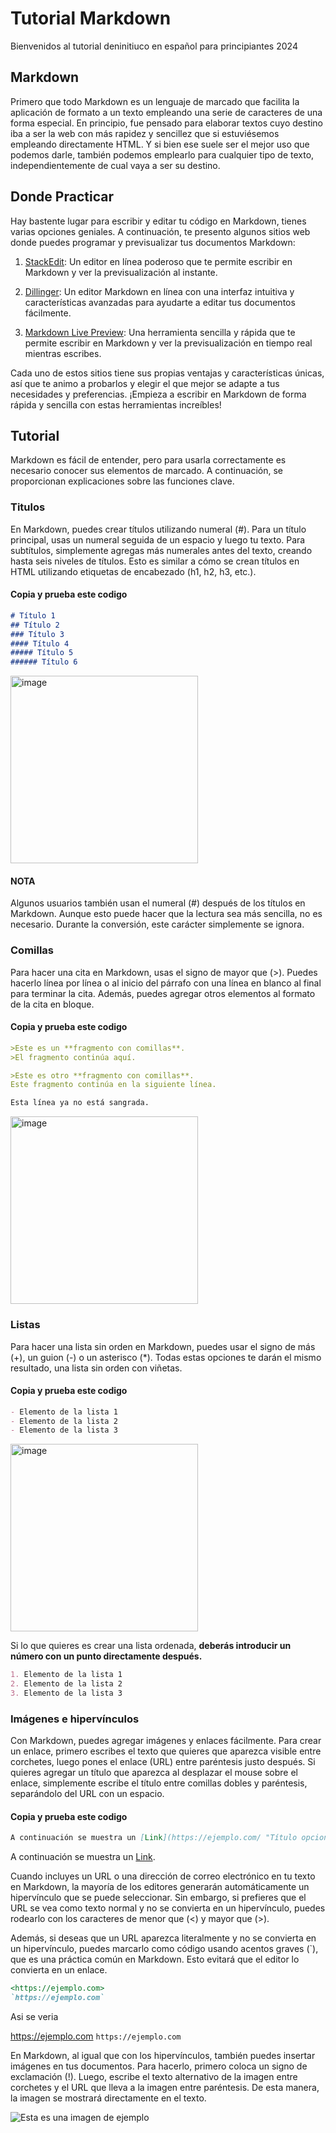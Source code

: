 # Tutorial Markdown
Bienvenidos al tutorial deninitiuco en español para principiantes 2024
## Markdown
Primero que todo Markdown es un lenguaje de marcado que facilita la aplicación de formato a un texto empleando una serie de caracteres de una forma especial. En principio, fue pensado para elaborar textos cuyo destino iba a ser la web con más rapidez y sencillez que si estuviésemos empleando directamente HTML. Y si bien ese suele ser el mejor uso que podemos darle, también podemos emplearlo para cualquier tipo de texto, independientemente de cual vaya a ser su destino.
## Donde Practicar

Hay bastente lugar para escribir y editar tu código en Markdown, tienes varias opciones geniales. A continuación, te presento algunos sitios web donde puedes programar y previsualizar tus documentos Markdown:

1. [StackEdit](https://stackedit.io/): Un editor en línea poderoso que te permite escribir en Markdown y ver la previsualización al instante.

2. [Dillinger](https://dillinger.io/): Un editor Markdown en línea con una interfaz intuitiva y características avanzadas para ayudarte a editar tus documentos fácilmente.

3. [Markdown Live Preview](https://markdownlivepreview.com/): Una herramienta sencilla y rápida que te permite escribir en Markdown y ver la previsualización en tiempo real mientras escribes.

Cada uno de estos sitios tiene sus propias ventajas y características únicas, así que te animo a probarlos y elegir el que mejor se adapte a tus necesidades y preferencias. ¡Empieza a escribir en Markdown de forma rápida y sencilla con estas herramientas increíbles!

## Tutorial

Markdown es fácil de entender, pero para usarla correctamente es necesario conocer sus elementos de marcado. A continuación, se proporcionan explicaciones sobre las funciones clave.

### Titulos
En Markdown, puedes crear títulos utilizando numeral (#). Para un título principal, usas un numeral seguida de un espacio y luego tu texto. Para subtítulos, simplemente agregas más numerales antes del texto, creando hasta seis niveles de títulos. Esto es similar a cómo se crean títulos en HTML utilizando etiquetas de encabezado (h1, h2, h3, etc.).

#### Copia y prueba este codigo 
```markdown
# Título 1
## Título 2
### Título 3
#### Título 4
##### Título 5
###### Título 6
```
<div>
<a href="https://ibb.co/Yfy63g6">
<img src="https://i.ibb.co/XF39bH9/image.png" alt="image" width="300px" border="0" >
</a>
</div>

#### NOTA
Algunos usuarios también usan el numeral (#) después de los títulos en Markdown. Aunque esto puede hacer que la lectura sea más sencilla, no es necesario. Durante la conversión, este carácter simplemente se ignora.

### Comillas
Para hacer una cita en Markdown, usas el signo de mayor que (>). Puedes hacerlo línea por línea o al inicio del párrafo con una línea en blanco al final para terminar la cita. Además, puedes agregar otros elementos al formato de la cita en bloque.

#### Copia y prueba este codigo 
```markdown
>Este es un **fragmento con comillas**.
>El fragmento continúa aquí.

>Este es otro **fragmento con comillas**.
Este fragmento continúa en la siguiente línea.

Esta línea ya no está sangrada.

```
<div>
<a href="https://ibb.co/Yfy63g6">
<img src="https://i.ibb.co/h9pPfL1/image.png" alt="image" width="300px" border="0" >
</a>
</div>

### Listas
Para hacer una lista sin orden en Markdown, puedes usar el signo de más (+), un guion (-) o un asterisco (*). Todas estas opciones te darán el mismo resultado, una lista sin orden con viñetas.

#### Copia y prueba este codigo 
```markdown
- Elemento de la lista 1
- Elemento de la lista 2
- Elemento de la lista 3

```
<div>
<a href="https://ibb.co/Yfy63g6">
<img src="https://i.ibb.co/sqfWpgj/image.png" alt="image" width="300px" border="0" >
</a>
</div>

Si lo que quieres es crear una lista ordenada, **deberás introducir un número con un punto directamente después.**

```markdown
1. Elemento de la lista 1
2. Elemento de la lista 2
3. Elemento de la lista 3
```
### Imágenes e hipervínculos

Con Markdown, puedes agregar imágenes y enlaces fácilmente. Para crear un enlace, primero escribes el texto que quieres que aparezca visible entre corchetes, luego pones el enlace (URL) entre paréntesis justo después. Si quieres agregar un título que aparezca al desplazar el mouse sobre el enlace, simplemente escribe el título entre comillas dobles y paréntesis, separándolo del URL con un espacio.

#### Copia y prueba este codigo 
```markdown
A continuación se muestra un [Link](https://ejemplo.com/ "Título opcional del enlace").
```
A continuación se muestra un [Link](https://ejemplo.com/ "Título opcional del enlace").

Cuando incluyes un URL o una dirección de correo electrónico en tu texto en Markdown, la mayoría de los editores generarán automáticamente un hipervínculo que se puede seleccionar. Sin embargo, si prefieres que el URL se vea como texto normal y no se convierta en un hipervínculo, puedes rodearlo con los caracteres de menor que (<) y mayor que (>).

Además, si deseas que un URL aparezca literalmente y no se convierta en un hipervínculo, puedes marcarlo como código usando acentos graves (`), que es una práctica común en Markdown. Esto evitará que el editor lo convierta en un enlace.
 ```markdown
<https://ejemplo.com>
`https://ejemplo.com`
```
Asi se veria 

<https://ejemplo.com>
`https://ejemplo.com`

En Markdown, al igual que con los hipervínculos, también puedes insertar imágenes en tus documentos. Para hacerlo, primero coloca un signo de exclamación (!). Luego, escribe el texto alternativo de la imagen entre corchetes y el URL que lleva a la imagen entre paréntesis. De esta manera, la imagen se mostrará directamente en el texto.

![Esta es una imagen de ejemplo](https://qph.cf2.quoracdn.net/main-qimg-fd161a814da2b214c41c9e4e57df8c4c-lq)
